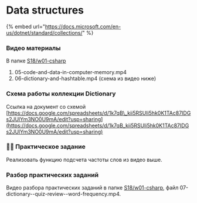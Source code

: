 # Data structures

{% embed url="https://docs.microsoft.com/en-us/dotnet/standard/collections/" %}

### Видео материалы

В папке [S18/w01-csharp](https://nas.in6k.com/share.cgi?ssid=0HMdMTZ#0HMdMTZ/S18%3Aw01-csharp)

1. 05-code-and-data-in-computer-memory.mp4
2. 06-dictionary-and-hashtable.mp4 \(схема из видео ниже\)

### Схема работы коллекции Dictionary

Ссылка на документ со схемой [https://docs.google.com/spreadsheets/d/1k7qB\_kii5RSUIi5hk0K1TAc87IDGs2JUlYm3NO0U9mA/edit?usp=sharing](https://docs.google.com/spreadsheets/d/1k7qB_kii5RSUIi5hk0K1TAc87IDGs2JUlYm3NO0U9mA/edit?usp=sharing)

### 👩‍💻 Практическое задание

Реализовать функцию подсчета частоты слов из видео выше. 

### Разбор практических заданий

Видео разбора практических заданий в папке [S18/w01-csharp](https://nas.in6k.com/share.cgi?ssid=0HMdMTZ#0HMdMTZ/S18%3Aw01-csharp), файл 07-dictionary--quiz-review--word-frequency.mp4. 



